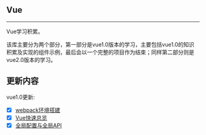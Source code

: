 ## Vue
---
Vue学习积累。

该库主要分为两个部分，第一部分是vue1.0版本的学习，主要包括vue1.0的知识积累及实现的组件示例，最后会以一个完整的项目作为结束；同样第二部分则是vue2.0版本的学习。

更新内容
---

vue1.0更新:
- [x] [webpack环境搭建](./vue_v1.0/webpack搭建)
- [x] [Vue快速总览](./vue_v1.0/vue_v1.0/vue快速总览)
- [x] [全局配置与全局API](./vue_v1.0/vue_v1.0/全局配置与全局API)
